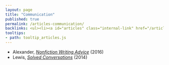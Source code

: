 ```yaml
---
layout: page
title: "Communication"
published: true
permalink: /articles-communication/
backlinks: <ul><li><a id="articles" class="internal-link" href="/articles/">Articles</a></li></ul>
tooltips: 
- path: tooltip_articles.js
---
```


* Alexander, *[Nonfiction Writing Advice](https://slatestarcodex.com/2016/02/20/writing-advice/)* (2016)
* Lewis, *[Solved Conversations](https://aaronzlewis.com/blog/2014/06/01/solved-conversations/)* (2014)
